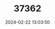 ---
title: "37362"
category: "Guioa myriadenia"
draft: false
date: 2024-02-22 13:03:50
languages:
  Filipino; Pilipino: ["Ulas"]
---
